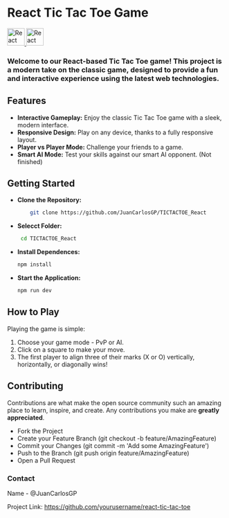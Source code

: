 # React Tic Tac Toe Game

<a href="https://es.react.dev/">
    <img src="https://upload.wikimedia.org/wikipedia/commons/a/a7/React-icon.svg" width="40" height="40" alt="React">  
</a>
<a href="https://www.w3schools.com/js/default.asp">
    <img src="https://upload.wikimedia.org/wikipedia/commons/thumb/9/99/Unofficial_JavaScript_logo_2.svg/1024px-Unofficial_JavaScript_logo_2.svg.png" width="40" height="40" alt="React">  
</a>

### Welcome to our React-based Tic Tac Toe game! This project is a modern take on the classic game, designed to provide a fun and interactive experience using the latest web technologies.

## Features
- **Interactive Gameplay:** Enjoy the classic Tic Tac Toe game with a sleek, modern interface.
- **Responsive Design:** Play on any device, thanks to a fully responsive layout.
- **Player vs Player Mode:** Challenge your friends to a game.
- **Smart AI Mode:** Test your skills against our smart AI opponent. (Not finished)

## Getting Started
  - **Clone the Repository:**
    ```sh
        git clone https://github.com/JuanCarlosGP/TICTACTOE_React
    ```
  - **Selecct Folder:**
    ```sh
     cd TICTACTOE_React
    ```
 - **Install Dependences:**
   ```sh
   npm install
   ```
  - **Start the Application:**
    ```sh
    npm run dev
    ```
## How to Play
Playing the game is simple:

1. Choose your game mode - PvP or AI.
2. Click on a square to make your move.
3. The first player to align three of their marks (X or O) vertically, horizontally, or diagonally wins!

## Contributing
Contributions are what make the open source community such an amazing place to learn, inspire, and create. Any contributions you make are **greatly appreciated**.

- Fork the Project
- Create your Feature Branch (git checkout -b feature/AmazingFeature)
- Commit your Changes (git commit -m 'Add some AmazingFeature')
- Push to the Branch (git push origin feature/AmazingFeature)
- Open a Pull Request

### Contact
Name - @JuanCarlosGP

Project Link: https://github.com/yourusername/react-tic-tac-toe

